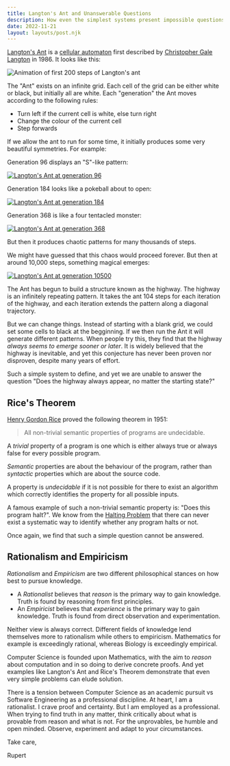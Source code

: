 ```yaml
---
title: Langton's Ant and Unanswerable Questions
description: How even the simplest systems present impossible questions
date: 2022-11-21
layout: layouts/post.njk
---
```


[Langton's Ant](https://en.wikipedia.org/wiki/Langton%27s_ant) is a [cellular automaton](https://en.wikipedia.org/wiki/Cellular_automaton) first described by [Christopher Gale Langton](https://en.wikipedia.org/wiki/Christopher_Langton) in 1986. It looks like this:

<img src="../../static/LangtonsAntAnimated.gif" alt="Animation of first 200 steps of Langton's ant" />

The "Ant" exists on an infinite grid. Each cell of the grid can be either white or black, but initially all are white. Each "generation" the Ant moves according to the following rules:

- Turn left if the current cell is white, else turn right
- Change the colour of the current cell
- Step forwards

If we allow the ant to run for some time, it initially produces some very beautiful symmetries. For example:

Generation 96 displays an "S"-like pattern:

<a href="https://fildon.me/langton/?generation=96"><img src="../../static/langton96.png" alt="Langton's Ant at generation 96" /></a>

Generation 184 looks like a pokeball about to open:

<a href="https://fildon.me/langton/?generation=184"><img src="../../static/langton184.png" alt="Langton's Ant at generation 184" /></a>

Generation 368 is like a four tentacled monster:

<a href="https://fildon.me/langton/?generation=368"><img src="../../static/langton368.png" alt="Langton's Ant at generation 368" /></a>

But then it produces chaotic patterns for many thousands of steps.

We might have guessed that this chaos would proceed forever. But then at around 10,000 steps, something magical emerges:

<a href="https://fildon.me/langton/?generation=10500"><img src="../../static/langton10500.png" alt="Langton's Ant at generation 10500" /></a>

The Ant has begun to build a structure known as the highway. The highway is an infinitely repeating pattern. It takes the ant 104 steps for each iteration of the highway, and each iteration extends the pattern along a diagonal trajectory.

But we can change things. Instead of starting with a blank grid, we could set some cells to black at the begginning. If we then run the Ant it will generate different patterns. When people try this, they find that the highway _always seems to emerge sooner or later_. It is widely believed that the highway is inevitable, and yet this conjecture has never been proven nor disproven, despite many years of effort.

Such a simple system to define, and yet we are unable to answer the question "Does the highway always appear, no matter the starting state?"

## Rice's Theorem

[Henry Gordon Rice](https://en.wikipedia.org/wiki/Henry_Gordon_Rice) proved the following theorem in 1951:

> All non-trivial semantic properties of programs are undecidable.

A _trivial_ property of a program is one which is either always true or always false for every possible program.

_Semantic_ properties are about the behaviour of the program, rather than _syntactic_ properties which are about the source code.

A property is _undecidable_ if it is not possible for there to exist an algorithm which correctly identifies the property for all possible inputs.

A famous example of such a non-trivial semantic property is: "Does this program halt?". We know from the [Halting Problem](https://en.wikipedia.org/wiki/Halting_problem) that there can never exist a systematic way to identify whether any program halts or not.

Once again, we find that such a simple question cannot be answered.

## Rationalism and Empiricism

_Rationalism_ and _Empiricism_ are two different philosophical stances on how best to pursue knowledge.

- A _Rationalist_ believes that _reason_ is the primary way to gain knowledge. Truth is found by reasoning from first principles.
- An _Empiricist_ believes that _experience_ is the primary way to gain knowledge. Truth is found from direct observation and experimentation.

Neither view is always correct. Different fields of knowledge lend themselves more to rationalism while others to empiricism. Mathematics for example is exceedingly rational, whereas Biology is exceedingly empirical.

Computer Science is founded upon Mathematics, with the aim to _reason_ about computation and in so doing to derive concrete proofs. And yet examples like Langton's Ant and Rice's Theorem demonstrate that even very simple problems can elude solution.

There is a tension between Computer Science as an academic pursuit vs Software Engineering as a professional discipline. At heart, I am a rationalist. I crave proof and certainty. But I am employed as a professional. When trying to find truth in any matter, think critically about what is provable from reason and what is not. For the unprovables, be humble and open minded. Observe, experiment and adapt to your circumstances.

Take care,

Rupert
